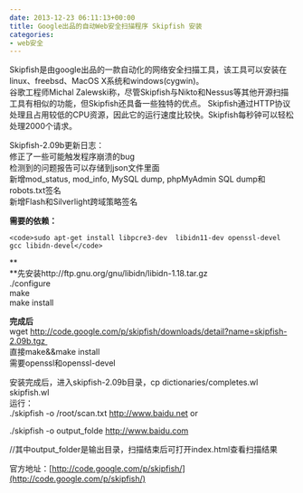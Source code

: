 ```yaml
---
date: 2013-12-23 06:11:13+00:00
title: Google出品的自动Web安全扫描程序 Skipfish 安装
categories:
- web安全
---
```


Skipfish是由google出品的一款自动化的网络安全扫描工具，该工具可以安装在linux、freebsd、MacOS X系统和windows(cygwin)。   
谷歌工程师Michal Zalewski称，尽管Skipfish与Nikto和Nessus等其他开源扫描工具有相似的功能，但Skipfish还具备一些独特的优点。 Skipfish通过HTTP协议处理且占用较低的CPU资源，因此它的运行速度比较快。Skipfish每秒钟可以轻松处理2000个请求。   
  
Skipfish-2.09b更新日志：   
修正了一些可能触发程序崩溃的bug   
检测到的问题报告可以存储到json文件里面   
新增mod_status, mod_info, MySQL dump, phpMyAdmin SQL dump和robots.txt签名   
新增Flash和Silverlight跨域策略签名   
  
  
  
**需要的依赖：**



    
    <code>sudo apt-get install libpcre3-dev  libidn11-dev openssl-devel gcc libidn-devel</code>


**  
**先安装http://ftp.gnu.org/gnu/libidn/libidn-1.18.tar.gz   
./configure   
make   
make install   
  
**完成后**   
wget http://code.google.com/p/skipfish/downloads/detail?name=skipfish-2.09b.tgz   
直接make&&make install   
需要openssl和openssl-devel   
  
安装完成后，进入skipfish-2.09b目录，cp dictionaries/completes.wl skipfish.wl   
运行：   
./skipfish -o /root/scan.txt http://www.baidu.net or

./skipfish -o output_folde http://www.baidu.com

//其中output_folder是输出目录，扫描结束后可打开index.html查看扫描结果  
  
官方地址：[http://code.google.com/p/skipfish/](http://code.google.com/p/skipfish/)
